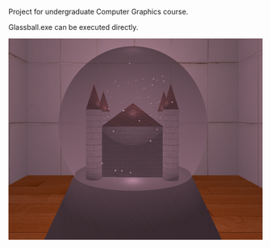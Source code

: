 Project for undergraduate Computer Graphics course.

Glassball.exe can be executed directly.

<img src="./image.png" width = "600" height = "400"/>